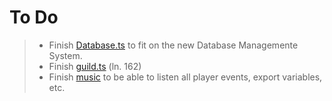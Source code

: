# To Do
> - Finish [Database.ts](./src/classes/Database.ts) to fit on the new Database Managemente System.
> - Finish [guild.ts](./src/client/commands/chat/guild.ts) (ln. 162)
> - Finish [music](./src/client/music/index.ts) to be able to listen all player events, export variables, etc.
